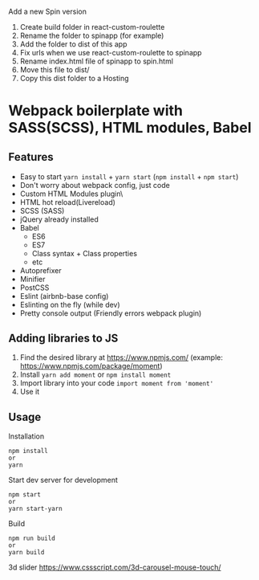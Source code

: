 ######
Add a new Spin version

1. Create build folder in react-custom-roulette
2. Rename the folder to spinapp (for example)
3. Add the folder to dist of this app
4. Fix urls when we use react-custom-roulette to spinapp
5. Rename index.html file of spinapp to spin.html
6. Move this file to dist/
7. Copy this dist folder to a Hosting

######

# Webpack boilerplate with SASS(SCSS), HTML modules, Babel
## Features
* Easy to start `yarn install` + `yarn start` (`npm install` + `npm start`)
* Don't worry about webpack config, just code
* Custom HTML Modules plugin\
* HTML hot reload(Livereload)
* SCSS (SASS)
* jQuery already installed
* Babel
  * ES6
  * ES7
  * Class syntax + Class properties
  * etc
* Autoprefixer
* Minifier
* PostCSS
* Eslint (airbnb-base config)
* Eslinting on the fly (while dev)
* Pretty console output (Friendly errors webpack plugin)

## Adding libraries to JS
1. Find the desired library at https://www.npmjs.com/ (example: https://www.npmjs.com/package/moment)
2. Install `yarn add moment` or `npm install moment`
3. Import library into your code `import moment from 'moment'`
4. Use it

## Usage
Installation
```
npm install
or
yarn
```
Start dev server for development
```
npm start
or 
yarn start-yarn
```
Build
```
npm run build
or
yarn build
```

3d slider https://www.cssscript.com/3d-carousel-mouse-touch/